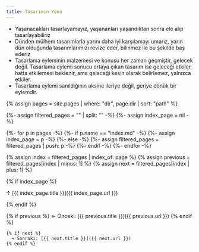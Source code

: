 ```yaml
---
title: Tasarımın Yönü
---
```


- Yaşanacakları tasarlayamayız, yaşananları yaşandıktan sonra ele alıp
  tasarlayabiliriz
- Dünden mülhem tasarımlarla yarını daha iyi karşılamayı umarız, yarın dün
  olduğunda tasarımlarımızı revize eder, bilinmez ile bu şekilde baş ederiz
- Tasarlama eyleminin malzemesi ve konusu her zaman geçmiştir, gelecek
  değil. Tasarlama eylemi sonucu ortaya çıkan tasarım ise geleceği
  etkiler, hatta etkilemesi beklenir, ama geleceği kesin olarak belirlemez,
  yalnızca etkiler.
- Tasarlama eylemi sanıldığının aksine ileriye değil, geriye dönük bir
  eylemdir.

{% assign pages = site.pages | where: "dir", page.dir | sort: "path" %}

{%- assign filtered_pages = "" | split: "" -%}
{%- assign index_page = nil -%}

{%- for p in pages -%}
  {%- if p.name == "index.md" -%}
    {%- assign index_page = p -%}
  {%- else -%}
    {%- assign filtered_pages = filtered_pages | push: p -%}
  {%- endif -%}
{%- endfor -%}

{% assign index = filtered_pages | index_of: page %}
{% assign previous = filtered_pages[index | minus: 1] %}
{% assign next = filtered_pages[index | plus: 1] %}

<nav>
  {% if index_page %}
    <p>↑ [{{ index_page.title }}]({{ index_page.url }})</p>
  {% endif %}

  <p>
    {% if previous %}
      ← Önceki: [{{ previous.title }}]({{ previous.url }})
    {% endif %}

    {% if next %}
      → Sonraki: [{{ next.title }}]({{ next.url }})
    {% endif %}
  </p>
</nav>
